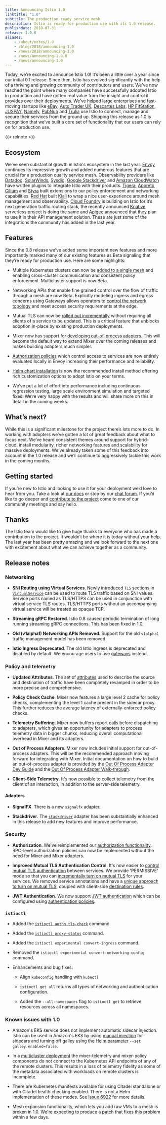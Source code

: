 ```yaml
---
title: Announcing Istio 1.0
linktitle: "1.0"
subtitle: The production ready service mesh
description: Istio is ready for production use with its 1.0 release.
publishdate: 2018-07-31
release: 1.0.0
aliases:
    - /about/notes/1.0
    - /blog/2018/announcing-1.0
    - /news/2018/announcing-1.0
    - /news/announcing-1.0.0
    - /news/announcing-1.0
---
```


Today, we’re excited to announce Istio 1.0! It’s been a little over a year since our initial 0.1 release. Since then, Istio has evolved significantly with the help of a thriving and growing community of contributors and users. We’ve now reached the point where many companies have successfully adopted Istio in production and have gotten real value from the insight and control it provides over their deployments. We’ve helped large enterprises and fast-moving startups like [eBay](https://www.ebay.com/), [Auto Trader UK](https://www.autotrader.co.uk/), [Descartes Labs](http://www.descarteslabs.com/), [HP FitStation](https://www.fitstation.com/), [JUSPAY](https://juspay.in), [Namely](https://www.namely.com/), [PubNub](https://www.pubnub.com/) and [Trulia](https://www.trulia.com/) use Istio to connect, manage and secure their services from the ground up. Shipping this release as 1.0 is recognition that we’ve built a core set of functionality that our users can rely on for production use.

{{< relnote >}}

## Ecosystem

We’ve seen substantial growth in Istio's ecosystem in the last year. [Envoy](https://www.envoyproxy.io/) continues its impressive growth and added numerous
features that are crucial for a production quality service mesh. Observability providers like [Datadog](https://www.datadoghq.com/),
[SolarWinds](https://www.solarwinds.com/), [Sysdig](https://sysdig.com/blog/monitor-istio/), [Google Stackdriver](https://cloud.google.com/stackdriver/) and
[Amazon CloudWatch](https://aws.amazon.com/cloudwatch/) have written plugins to integrate Istio with their products.
[Tigera](https://www.tigera.io/resources/using-network-policy-concert-istio-2/), [Aporeto](https://www.aporeto.com/), [Cilium](https://cilium.io/)
and [Styra](https://styra.com/) built extensions to our policy enforcement and networking capabilities. [Red Hat](https://www.redhat.com/en) built [Kiali](https://www.kiali.io) to wrap a nice user-experience around mesh management and observability. [Cloud Foundry](https://www.cloudfoundry.org/) is building on  Istio for it’s next generation traffic routing stack, the recently announced [Knative](https://github.com/knative/docs) serverless project is doing the same and [Apigee](https://apigee.com/) announced that they plan to use it in their API management solution. These are just some of the integrations the community has added in the last year.

## Features

Since the 0.8 release we’ve added some important new features and more importantly marked many of our existing features as Beta signaling that they’re ready for production use.
Here are some highlights:

- Multiple Kubernetes clusters can now be [added to a single mesh](/docs/setup/install/multicluster/) and enabling cross-cluster communication and consistent policy enforcement. Multicluster support is now Beta.

- Networking APIs that enable fine grained control over the flow of traffic through a mesh are now Beta. Explicitly modeling ingress and egress concerns using Gateways allows operators to [control the network topology](/blog/2018/v1alpha3-routing/) and meet access security requirements at the edge.

- Mutual TLS can now be [rolled out incrementally](/docs/tasks/security/authentication/mtls-migration) without requiring all clients of a service to be updated. This is a critical feature that unblocks adoption in-place by existing production deployments.

- Mixer now has support for [developing out-of-process adapters](https://github.com/istio/istio/wiki/Out-Of-Process-gRPC-Adapter-Dev-Guide). This will become the default way to extend Mixer over the coming releases and makes building adapters much simpler.

- [Authorization policies](/docs/concepts/security/#authorization) which control access to services are now entirely evaluated locally in Envoy increasing
their performance and reliability.

- [Helm chart installation](https://archive.istio.io/1.0/docs/setup/install/helm/) is now the recommended install method offering rich customization options to adopt Istio on your terms.

- We’ve put a lot of effort into performance including continuous regression testing, large scale environment simulation and targeted fixes. We’re very happy with the results and will share more on this in detail in the coming weeks.

## What’s next?

While this is a significant milestone for the project there’s lots more to do. In working with adopters we’ve gotten a lot of great feedback about what to focus next. We’ve heard consistent themes around support for hybrid-cloud, install modularity, richer networking features and scalability for massive deployments. We’ve already taken some of this feedback into account in the 1.0 release and we’ll continue to aggressively tackle this work in the coming months.

## Getting started

If you’re new to Istio and looking to use it for your deployment we’d love to hear from you. Take a look at [our docs](/docs/) or stop by our
[chat forum](https://discuss.istio.io). If you’d like
to go deeper and [contribute to the project](/about/community) come to one of our community meetings and say hello.

## Thanks

The Istio team would like to give huge thanks to everyone who has made a contribution to the project. It wouldn’t be where it is today without your help. The last year has been pretty amazing and we look forward to the next one with excitement about what we can achieve together as a community.

## Release notes

### Networking

- **SNI Routing using Virtual Services**. Newly introduced `TLS` sections in
[`VirtualService`](/docs/reference/config/networking/virtual-service/) can be used to route TLS traffic
based on SNI values. Service ports named as TLS/HTTPS can be used in conjunction with
virtual service TLS routes. TLS/HTTPS ports without an accompanying virtual service will be treated as opaque TCP.

- **Streaming gRPC Restored**. Istio 0.8 caused periodic termination of long running streaming gRPC connections. This has been fixed in 1.0.

- **Old (v1alpha1) Networking APIs Removed**. Support for the old `v1alpha1` traffic management model
has been removed.

- **Istio Ingress Deprecated**. The old Istio ingress is deprecated and disabled by default. We encourage users to use [gateways](/docs/concepts/traffic-management/#gateways) instead.

### Policy and telemetry

- **Updated Attributes**. The set of [attributes](/docs/reference/config/policy-and-telemetry/attribute-vocabulary/) used to describe the source and
destination of traffic have been completely revamped in order to be more
precise and comprehensive.

- **Policy Check Cache**. Mixer now features a large level 2 cache for policy checks, complementing the level 1 cache
present in the sidecar proxy. This further reduces the average latency of externally-enforced
policy checks.

- **Telemetry Buffering**. Mixer now buffers report calls before dispatching to adapters, which gives an opportunity for
adapters to process telemetry data in bigger chunks, reducing overall computational overhead
in Mixer and its adapters.

- **Out of Process Adapters**. Mixer now includes initial support for out-of-process adapters. This will
be the recommended approach moving forward for integrating with Mixer. Initial documentation on
how to build an out-of-process adapter is provided by the
[Out Of Process Adapter Dev Guide](https://github.com/istio/istio/wiki/Mixer-Out-Of-Process-Adapter-Dev-Guide)
and the [Out Of Process Adapter Walk-through](https://github.com/istio/istio/wiki/Mixer-Out-Of-Process-Adapter-Walkthrough).

- **Client-Side Telemetry**. It's now possible to collect telemetry from the client of an interaction,
in addition to the server-side telemetry.

#### Adapters

- **SignalFX**. There is a new `signalfx` adapter.

- **Stackdriver**. The [`stackdriver`](https://istio.io/v1.6/docs/reference/config/policy-and-telemetry/adapters/stackdriver/) adapter has been substantially enhanced in this
release to add new features and improve performance.

### Security

- **Authorization**. We've reimplemented our [authorization functionality](/docs/concepts/security/#authorization).
RPC-level authorization policies can now be implemented without the need for Mixer and Mixer adapters.

- **Improved Mutual TLS Authentication Control**. It's now easier to [control mutual TLS authentication](/docs/concepts/security/#authentication) between services. We provide 'PERMISSIVE' mode so that you can
[incrementally turn on mutual TLS](/docs/tasks/security/authentication/mtls-migration/) for your services.
We removed service annotations and have a [unique approach to turn on mutual TLS](/docs/tasks/security/authentication/authn-policy/),
coupled with client-side [destination rules](/docs/concepts/traffic-management/#destination-rules).

- **JWT Authentication**. We now support [JWT authentication](/docs/concepts/security/#authentication) which can
be configured using [authentication policies](/docs/concepts/security/#authentication-policies).

### `istioctl`

- Added the [`istioctl authn tls-check`](https://archive.istio.io/v1.0/docs/reference/commands/istioctl/#istioctl-authn-tls-check) command.

- Added the [`istioctl proxy-status`](/docs/reference/commands/istioctl/#istioctl-proxy-status) command.

- Added the `istioctl experimental convert-ingress` command.

- Removed the `istioctl experimental convert-networking-config` command.

- Enhancements and bug fixes:

    - Align `kubeconfig` handling with `kubectl`

    - `istioctl get all` returns all types of networking and authentication configuration.

    - Added the `--all-namespaces` flag to `istioctl get` to retrieve resources across all namespaces.

### Known issues with 1.0

- Amazon's EKS service does not implement automatic sidecar injection.  Istio can be used in Amazon's
  EKS by using [manual injection](/docs/setup/additional-setup/sidecar-injection/#manual-sidecar-injection) for
  sidecars and turning off galley using the [Helm parameter](https://archive.istio.io/1.0/docs/setup/install/helm)
  `--set galley.enabled=false`.

- In a [multicluster deployment](/docs/setup/install/multicluster) the mixer-telemetry
  and mixer-policy components do not connect to the Kubernetes API endpoints of any of the remote
  clusters.  This results in a loss of telemetry fidelity as some of the metadata associated
  with workloads on remote clusters is incomplete.

- There are Kubernetes manifests available for using Citadel standalone or with Citadel health checking enabled.
  There is not a Helm implementation of these modes.  See [Issue 6922](https://github.com/istio/istio/issues/6922)
  for more details.

- Mesh expansion functionality, which lets you add raw VMs to a mesh is broken in 1.0. We're expecting to produce a
patch that fixes this problem within a few days.
